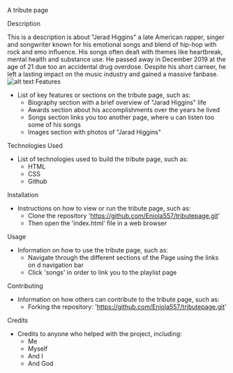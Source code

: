 
A tribute page 


Description

This is a description is about "Jerad Higgins" a late American rapper, singer and songwriter known for his emotional
songs and blend of hip-hop with rock and emo influence. His songs often dealt with themes like heartbreak, mental health and substance use.
He passed away in December 2019 at the age of 21 due too an accidental drug overdose. Despite his short carreer, he left a lasting impact on the music industry and gained a massive fanbase. 
![alt text](image-2.png)
Features


- List of key features or sections on the tribute page, such as:
    - Biography section with a brief overview of "Jarad Higgins" life
    - Awards section about his accomplishments over the years he lived
    - Songs section links you too another page, where u can listen too some of his songs
    - Images section with photos of "Jarad Higgins" 

Technologies Used


- List of technologies used to build the tribute page, such as:
    - HTML
    - CSS
    - Github

Installation


- Instructions on how to view or run the tribute page, such as:
    - Clone the repository 'https://github.com/Eniola557/tributepage.git'
    - Then open the 'index.html' file in a web browser

Usage


- Information on how to use the tribute page, such as:
    - Navigate through the different sections of the Page using the links on d navigation bar
    - Click 'songs' in order to link you to the playlist page

Contributing


- Information on how others can contribute to the tribute page, such as:
    - Forking the repository: 'https://github.com/Eniola557/tributepage.git'

Credits


- Credits to anyone who helped with the project, including:
    - Me
    - Myself 
    - And I
    - And God
